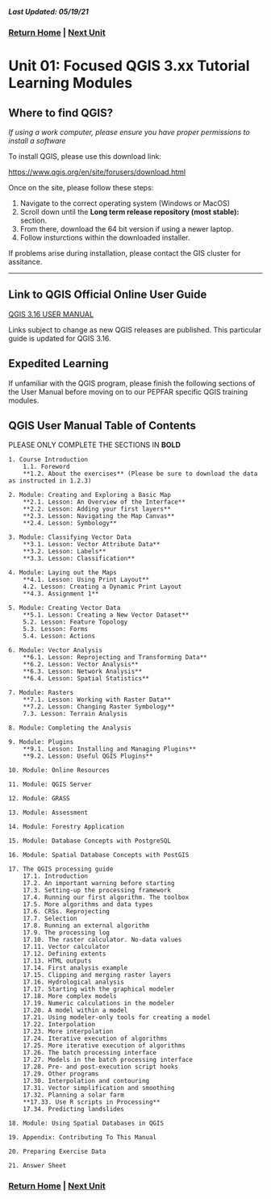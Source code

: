 ***Last Updated: 05/19/21***

### [Return Home](https://github.com/ICPI/GIS/tree/master/1_QGIS_Tutorials/Section_1_QGIS_Basics/Chapter_1_Getting_Started) | [Next Unit](https://github.com/ICPI/GIS/tree/master/1_QGIS_Tutorials/Section_1_QGIS_Basics/Chapter_1_Getting_Started/Unit2_Geography_Overview)

# Unit 01: Focused QGIS 3.xx Tutorial Learning Modules

## **Where to find QGIS?**

*If using a work computer, please ensure you have proper permissions to install a software*

To install QGIS, please use this download link:

https://www.qgis.org/en/site/forusers/download.html

Once on the site, please follow these steps:

1. Navigate to the correct operating system (Windows or MacOS)
2. Scroll down until the **Long term release repository (most stable):** section.
3. From there, download the 64 bit version if using a newer laptop.
4. Follow insturctions within the downloaded installer.

If problems arise during installation, please contact the GIS cluster for assitance.

---

## **Link to QGIS Official Online User Guide**

[QGIS 3.16 USER MANUAL](https://docs.qgis.org/3.16/en/docs/training_manual/index.html)

Links subject to change as new QGIS releases are published. This particular guide is updated for QGIS 3.16.

## **Expedited Learning**

If unfamiliar with the QGIS program, please finish the following sections of the User Manual before moving on to our PEPFAR specific QGIS training modules. 

## QGIS User Manual Table of Contents

PLEASE ONLY COMPLETE THE SECTIONS IN **BOLD**​



    1. Course Introduction
        1.1. Foreword
        **1.2. About the exercises** (Please be sure to download the data as instructed in 1.2.3)
        
    2. Module: Creating and Exploring a Basic Map
        **2.1. Lesson: An Overview of the Interface**
        **2.2. Lesson: Adding your first layers**
        **2.3. Lesson: Navigating the Map Canvas**
        **2.4. Lesson: Symbology**

    3. Module: Classifying Vector Data
        **3.1. Lesson: Vector Attribute Data**
        **3.2. Lesson: Labels**
        **3.3. Lesson: Classification**
        
    4. Module: Laying out the Maps
        **4.1. Lesson: Using Print Layout**
        4.2. Lesson: Creating a Dynamic Print Layout
        **4.3. Assignment 1**
        
    5. Module: Creating Vector Data
        **5.1. Lesson: Creating a New Vector Dataset**
        5.2. Lesson: Feature Topology
        5.3. Lesson: Forms
        5.4. Lesson: Actions
        
    6. Module: Vector Analysis
        **6.1. Lesson: Reprojecting and Transforming Data**
        **6.2. Lesson: Vector Analysis**
        **6.3. Lesson: Network Analysis**
        **6.4. Lesson: Spatial Statistics**
        
    7. Module: Rasters
        **7.1. Lesson: Working with Raster Data**
        **7.2. Lesson: Changing Raster Symbology**
        7.3. Lesson: Terrain Analysis
        
    8. Module: Completing the Analysis
        
    9. Module: Plugins
        **9.1. Lesson: Installing and Managing Plugins**
        **9.2. Lesson: Useful QGIS Plugins**
        
    10. Module: Online Resources
        
    11. Module: QGIS Server
        
    12. Module: GRASS
        
    13. Module: Assessment
        
    14. Module: Forestry Application
        
    15. Module: Database Concepts with PostgreSQL
        
    16. Module: Spatial Database Concepts with PostGIS
        
    17. The QGIS processing guide
        17.1. Introduction
        17.2. An important warning before starting
        17.3. Setting-up the processing framework
        17.4. Running our first algorithm. The toolbox
        17.5. More algorithms and data types
        17.6. CRSs. Reprojecting
        17.7. Selection
        17.8. Running an external algorithm
        17.9. The processing log
        17.10. The raster calculator. No-data values
        17.11. Vector calculator
        17.12. Defining extents
        17.13. HTML outputs
        17.14. First analysis example
        17.15. Clipping and merging raster layers
        17.16. Hydrological analysis
        17.17. Starting with the graphical modeler
        17.18. More complex models
        17.19. Numeric calculations in the modeler
        17.20. A model within a model
        17.21. Using modeler-only tools for creating a model
        17.22. Interpolation
        17.23. More interpolation
        17.24. Iterative execution of algorithms
        17.25. More iterative execution of algorithms
        17.26. The batch processing interface
        17.27. Models in the batch processing interface
        17.28. Pre- and post-execution script hooks
        17.29. Other programs
        17.30. Interpolation and contouring
        17.31. Vector simplification and smoothing
        17.32. Planning a solar farm
        **17.33. Use R scripts in Processing**
        17.34. Predicting landslides
        
    18. Module: Using Spatial Databases in QGIS

    19. Appendix: Contributing To This Manual
        
    20. Preparing Exercise Data

    21. Answer Sheet



<!--
## **STEP 3**

Next, please download the geographic data needed for this tutorial using this [SharePoint Link](LINK). 

* Ensure that the data is saved within **Data Folder**
* If necessary, unzip the downloaded

For more information where to download PEPFAR geodata, please refer to the "Commonly Asked Questions" section on the [GIS Cluster homepage](https://github.com/ICPI/GIS).

For a refresher on data types, please see [Unit 4](https://github.com/ICPI/GIS/tree/master/1_QGIS_Tutorials/Section_1_QGIS_Basics/Chapter_1_Getting_Started/Unit4_Types_of_Data) of Chapter 1 within this tutorial.
-->

### [Return Home](https://github.com/ICPI/GIS/tree/master/1_QGIS_Tutorials/Section_1_QGIS_Basics/Chapter_1_Getting_Started) | [Next Unit](https://github.com/ICPI/GIS/tree/master/1_QGIS_Tutorials/Section_1_QGIS_Basics/Chapter_1_Getting_Started/Unit2_Geography_Overview)
